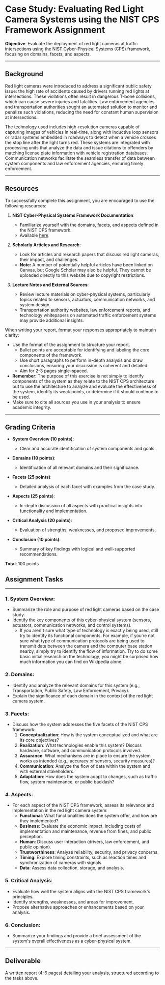 # Case Study: Evaluating Red Light Camera Systems using the NIST CPS Framework Assignment

**Objective**: Evaluate the deployment of red light cameras at traffic intersections using the NIST Cyber-Physical Systems (CPS) framework, focusing on domains, facets, and aspects.

---

## **Background**

Red light cameras were introduced to address a significant public safety issue: the high rate of accidents caused by drivers running red lights at intersections. These violations often result in dangerous T-bone collisions, which can cause severe injuries and fatalities. Law enforcement agencies and transportation authorities sought an automated solution to monitor and penalize such violations, reducing the need for constant human supervision at intersections.

The technology used includes high-resolution cameras capable of capturing images of vehicles in real-time, along with inductive loop sensors or radar systems embedded in roadways to detect when a vehicle crosses the stop line after the light turns red. These systems are integrated with processing units that analyze the data and issue citations to offenders by matching license plate information with vehicle registration databases. Communication networks facilitate the seamless transfer of data between system components and law enforcement agencies, ensuring timely enforcement.

---

## **Resources**

To successfully complete this assignment, you are encouraged to use the following resources:

1. **NIST Cyber-Physical Systems Framework Documentation**:
   - Familiarize yourself with the domains, facets, and aspects defined in the NIST CPS framework.
   - Available [here](https://nvlpubs.nist.gov/nistpubs/SpecialPublications/NIST.SP.1500-201.pdf).

2. **Scholarly Articles and Research**:
   - Look for articles and research papers that discuss red light cameras, their impact, and challenges. 
   - **Note:** A number of potentially helpful articles have been linked on Canvas, but Google Scholar may also be helpful. They cannot be uploaded directly to this website due to copyright restrictions.

3. **Lecture Notes and External Sources**:
   - Review lecture materials on cyber-physical systems, particularly topics related to sensors, actuators, communication networks, and system design.
   - Transportation authority websites, law enforcement reports, and technology whitepapers on automated traffic enforcement systems may provide additional insights.

When writing your report, format your responses appropriately to maintain clarity:

- Use the format of the assignment to structure your report.
  - Bullet points are acceptable for identifying and labeling the core components of the framework.
  - Use short paragraphs to perform in-depth analysis and draw conclusions, ensuring your discussion is coherent and detailed.
  - Aim for 2-3 pages single-spaced.
- **Remember**: The purpose of this exercise is not simply to identify components of the system as they relate to the NIST CPS architecture but to use the architecture to analyze and evaluate the effectiveness of the system, identify its weak points, or determine if it should continue to be used.
- Make sure to cite all sources you use in your analysis to ensure academic integrity.

---

## Grading Criteria

- **System Overview (10 points)**:
  - Clear and accurate identification of system components and goals.

- **Domains (10 points)**:
  - Identification of all relevant domains and their significance.

- **Facets (25 points)**:
  - Detailed analysis of each facet with examples from the case study.

- **Aspects (25 points)**:
  - In-depth discussion of all aspects with practical insights into functionality and implementation.

- **Critical Analysis (20 points)**:
  - Evaluation of strengths, weaknesses, and proposed improvements.

- **Conclusion (10 points)**:
  - Summary of key findings with logical and well-supported recommendations.

**Total**: 100 points

## **Assignment Tasks**

---

### 1. **System Overview**:
- Summarize the role and purpose of red light cameras based on the case study.
- Identify the key components of this cyber-physical system (sensors, actuators, communication networks, and control systems).
  - If you aren't sure what type of technology is exactly being used, still try to identify its functional components. For example, if you're not sure what type of communication protocols are being used to transmit data between the camera and the computer base station nearby, simply try to identify the flow of information. Try to do some basic initial research on the technology; you might be surprised how much information you can find on Wikipedia alone.

### 2. **Domains**:
- Identify and analyze the relevant domains for this system (e.g., Transportation, Public Safety, Law Enforcement, Privacy).
- Explain the significance of each domain in the context of the red light camera system.

### 3. **Facets**:
- Discuss how the system addresses the five facets of the NIST CPS framework:
  1. **Conceptualization**: How is the system conceptualized and what are its core objectives?
  2. **Realization**: What technologies enable this system? Discuss hardware, software, and communication protocols involved.
  3. **Assurance**: What mechanisms are in place to ensure the system works as intended (e.g., accuracy of sensors, security measures)?
  4. **Communication**: Analyze the flow of data within the system and with external stakeholders.
  5. **Adaptation**: How does the system adapt to changes, such as traffic flow, system maintenance, or public backlash?

### 4. **Aspects**:
- For each aspect of the NIST CPS framework, assess its relevance and implementation in the red light camera system:
  - **Functional**: What functionalities does the system offer, and how are they implemented?
  - **Business**: Evaluate the economic impact, including costs of implementation and maintenance, revenue from fines, and public perception.
  - **Human**: Discuss user interaction (drivers, law enforcement, and public opinion).
  - **Trustworthiness**: Analyze reliability, security, and privacy concerns.
  - **Timing**: Explore timing constraints, such as reaction times and synchronization of cameras with signals.
  - **Data**: Assess data collection, storage, and analysis.

### 5. **Critical Analysis**:
- Evaluate how well the system aligns with the NIST CPS framework's principles.
- Identify strengths, weaknesses, and areas for improvement.
- Propose alternative approaches or enhancements based on your analysis.

### 6. **Conclusion**:
- Summarize your findings and provide a brief assessment of the system's overall effectiveness as a cyber-physical system.

---

## **Deliverable**
A written report (4-6 pages) detailing your analysis, structured according to the tasks above.
